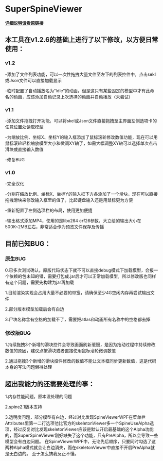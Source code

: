 # SuperSpineViewer

[**详细说明请看原链接**](https://github.com/Aloento/SuperSpineViewer/blob/master/README.md)


## 本工具在v1.2.6的基础上进行了以下修改，以方便日常使用：
### v1.2
-添加了文件列表功能，可以一次性拖拽大量文件至左下的列表控件中，点击sekl或Json文件可以直接加载显示

-临时配置了自动播放名为“Idle”的动画，但是这只有某些固定的模型中才有此命名的动画，应该添加自动记录上次选择的动画并自动播放（未尝试）
### v1.1

-添加文件拖拽打开功能，可以将skel或Json文件直接拖拽至主界面左侧选项卡的任意位置处读取模型

-为缩放比例、坐标X、坐标Y的输入框添加了鼠标滚轮修改数值功能，现在可以用鼠标滚轮轻松缩放模型大小和微调XY轴了，如需大幅调整XY轴可以选择单次点击滑块或直接输入数值

-修复BUG


### v1.0

-完全汉化

-分别在缩放比例、坐标X、坐标Y的输入框下方各添加了一个滑块，现在可以直接拖拽滑块来修改输入框里的值了，比起键盘输入还是用鼠标更为方便

-重新配置了左侧选项栏的布局，使用更加便捷

-输出格式添加MP4，使用的是libx264 crf26参数，大立绘的输出大小在500K~2MB左右，非常适合作为预览文件保存及传播

## 目前已知BUG：

### 原生BUG
0.已多次测试确认，原版代码状态下就不可以直接debug模式下加载模型，会报一个依赖的包未知的错，需要打包成.jar后才可以正常加载模型，所以修改版也同样有这个问题，需要先构建为jar再加载

1.目前渲染实现会占用大量不必要的带宽，请确保至少4G空闲内存再尝试输出文件

2.部分版本模型加载后会有白边

3.尸块名称含有空格的加载不了，需要把atlas和动画所有名称中的空格都去掉

### 修改版BUG

1.持续拖拽3个新增的滑块控件会导致画面刷新缓慢，是因为拖动过程中持续修改数值的原因，建议点按滑块或者直接使用鼠标滚轮微调数值

2.通过拖拽3个新增的滑块控件修改的数值不能让文本框同步更新数值，这是代码本身的写法问题懒得处理


## 超出我能力的还需要处理的事：
1.内存性能问题，原本没处理的问题

2.spine2.1版本支持

3.透明度问题，部分模型有白边，经过对比发现SpineViewerWPF在菜单栏Attributes里第一二行选项他比官方的skeletonViewer多一个SpineUseAlpha选项，经过反复对比发现skeletonViewer应该是默认开启最基础的这个Alpha功能的，而SuperSpineViewer刚好缺失了这个功能，只有PreAlpha，所以会导致一些模型会有白边问题。
在SpineViewerWPF中，无论先后顺序，只要同时勾选了这两种Alpha模式就会让白边消失，而在skeletonViewer中直接不开启PreAlpha就是无白边的。
至于怎么搞我反正不懂。
